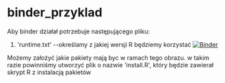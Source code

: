 # binder_przyklad
Aby binder działał potrzebuje następującego pliku:
1. 'runtime.txt' --określamy z jakiej wersji R będziemy korzystać
[![Binder](https://mybinder.org/badge_logo.svg)](https://mybinder.org/v2/gh/martabartela/binder_przyklad/main?urlpath=rstudio)

Możemy założyć jakie pakiety mają byc w ramach tego obrazu. w takim razie powinniśmy utworzyć plik o nazwie 'install.R', który będzie zawierał skrypt R z instalacją pakietów
